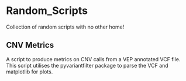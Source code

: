 # Random_Scripts
Collection of random scripts with no other home!

CNV Metrics
------
A script to produce metrics on CNV calls from a VEP annotated VCF file. This script utilises the pyvariantfilter package to parse the VCF and matplotlib for plots.

